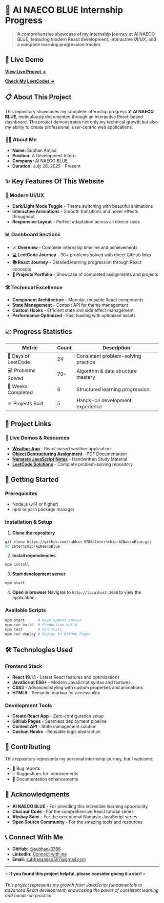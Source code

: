 # 🚀 AI NAECO BLUE Internship Progress


> **A comprehensive showcase of my internship journey at AI NAECO BLUE, featuring modern React development, interactive UI/UX, and a complete learning progression tracker.**

## 🌟 Live Demo

**[View Live Project →](https://subhan-0786.github.io/Internship-AINaecoBlue/)**

**[Check My LeetCodes →](https://github.com/subhan-0786/JS-LeetCode/)**

## 📋 About This Project

This repository showcases my complete internship progress at **AI NAECO BLUE**, meticulously documented through an interactive React-based dashboard. The project demonstrates not only my technical growth but also my ability to create professional, user-centric web applications.

### 👨‍💻 About Me
- **Name:** Subhan Amjad
- **Position:** A Development Intern
- **Company:** AI NAECO BLUE
- **Duration:** July 28, 2025 - Present

## ✨ Key Features Of This Website

### 🎨 Modern UI/UX
- **Dark/Light Mode Toggle** - Theme switching with beautiful animations
- **Interactive Animations** - Smooth transitions and hover effects throughout
- **Responsive Layout** - Perfect adaptation across all device sizes

### 📊 Dashboard Sections
- **📈 Overview** - Complete internship timeline and achievements
- **💻 LeetCode Journey** - 30+ problems solved with direct GitHub links
- **📚 React Journey** - Detailed learning progression through React concepts
- **🚀 Projects Portfolio** - Showcase of completed assignments and projects

### 🛠️ Technical Excellence
- **Component Architecture** - Modular, reusable React components
- **State Management** - Context API for theme management
- **Custom Hooks** - Efficient state and side effect management
- **Performance Optimized** - Fast loading with optimized assets



## 📈 Progress Statistics

| Metric | Count | Description |
|--------|-------|-------------|
| 🎯 Days of LeetCode | 24 | Consistent problem-solving practice |
| 💻 Problems Solved | 70+ | Algorithm & data structure mastery |
| 📅 Weeks Completed | 6 | Structured learning progression |
| ⚛️ Projects Built | 5 | Hands-on development experience |

## 🔗 Project Links

### 📱 Live Demos & Resources
- **[Weather App](https://subhan-0786.github.io/weatherApp/)** - React-based weather application
- **[Object Destructuring Assignment](https://drive.google.com/file/d/1ZGr5b585HiL6qAKkls0339T6BCFFluCX/view)** - PDF Documentation
- **[Namaste JavaScript Notes](https://drive.google.com/file/d/1MRlVt7zMie_wPuY3bVlEic-skNxgwB0d/view)** - Handwritten Study Material
- **[LeetCode Solutions](https://github.com/subhan-0786/JS-LeetCode)** - Complete problem-solving repository

## 🚀 Getting Started

### Prerequisites
- Node.js (v14 or higher)
- npm or yarn package manager

### Installation & Setup

1. **Clone the repository**
```bash
git clone https://github.com/subhan-0786/Internship-AINaecoBlue.git
cd Internship-AINaecoBlue
```

2. **Install dependencies**
```bash
npm install
```

3. **Start development server**
```bash
npm start
```

4. **Open in browser**
Navigate to `http://localhost:3000` to view the application.

### Available Scripts

```bash
npm start      # Development server
npm run build  # Production build
npm test       # Run tests
npm run deploy # Deploy to GitHub Pages
```


## 🛠️ Technologies Used

### Frontend Stack
- **React 19.1.1** - Latest React features and optimizations
- **JavaScript ES6+** - Modern JavaScript syntax and features
- **CSS3** - Advanced styling with custom properties and animations
- **HTML5** - Semantic markup for accessibility

### Development Tools
- **Create React App** - Zero-configuration setup
- **GitHub Pages** - Seamless deployment pipeline
- **Context API** - State management solution
- **Custom Hooks** - Reusable logic abstraction


## 🤝 Contributing

This repository represents my personal internship journey, but I welcome:
- 🐛 Bug reports
- 💡 Suggestions for improvements
- 📝 Documentation enhancements


## 🙏 Acknowledgments

- **AI NAECO BLUE** - For providing this incredible learning opportunity
- **Chai aur Code** - For the comprehensive React tutorial series
- **Akshay Saini** - For the exceptional Namaste JavaScript series
- **Open Source Community** - For the amazing tools and resources

## 📞 Connect With Me

- **GitHub:** [@subhan-0786](https://github.com/subhan-0786)
- **LinkedIn:** [Connect with me](https://linkedin.com/in/subhan-amjad)
- **Email:** subhanamjad507@gmail.com

---

⭐ **If you found this project helpful, please consider giving it a star!** ⭐

*This project represents my growth from JavaScript fundamentals to advanced React development, showcasing the power of consistent learning and hands-on practice.*